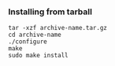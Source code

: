 ### Installing from tarball
```
tar -xzf archive-name.tar.gz
cd archive-name
./configure
make
sudo make install
```
